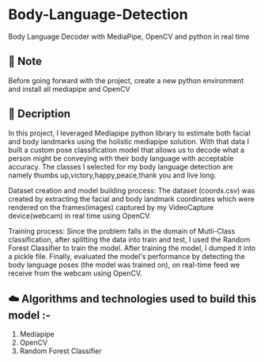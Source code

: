 # Body-Language-Detection

Body Language Decoder with MediaPipe, OpenCV and python in real time

## :memo:  Note
Before going forward with the project, create a new python environment and install all mediapipe and OpenCV

## :memo: Decription
In this project, I leveraged Mediapipe python library to estimate both facial and body landmarks using the holistic mediapipe solution. 
With that data I built a custom pose classification model that allows us to decode what a person might be conveying with their body language with acceptable accuracy.
The classes I selected for my body language detection are namely thumbs up,victory,happy,peace,thank you and live long.

Dataset creation and model building process: The dataset (coords.csv) was created by extracting the facial and body landmark coordinates which were rendered
on the frames(images) captured by my VideoCapture device(webcam) in real time using OpenCV. 

Training process: Since the problem falls in the domain of Mutli-Class classification, after splitting the data into train and test, I used the Random Forest Classifier 
to train the model. After training the model, I dumped it into a pickle file. 
Finally, evaluated the model's performance by detecting the body language poses (the model was trained on), on real-time feed we receive from the webcam using OpenCV.


## :cloud: Algorithms and technologies used to build this model :-

1.  Mediapipe
2. OpenCV
3. Random Forest Classifier

